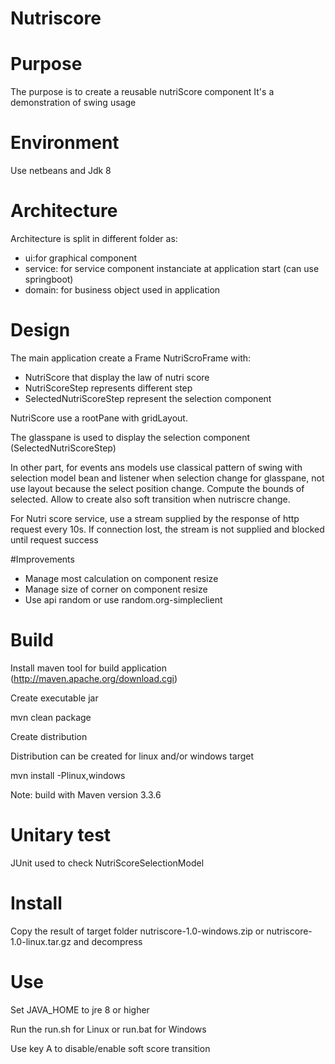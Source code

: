 # Nutriscore
# Purpose
The purpose is to create a reusable nutriScore component
It's a demonstration of swing usage
# Environment 
Use netbeans and Jdk 8
# Architecture
Architecture is split in different folder as:
* ui:for graphical component
* service: for service component instanciate at application start (can use springboot)
* domain: for business object used in application
# Design
The main application create a Frame NutriScroFrame with:
* NutriScore that display the law of nutri score
* NutriScoreStep represents different step
* SelectedNutriScoreStep represent the selection component

NutriScore use a rootPane with gridLayout.

The glasspane is used to display the selection component (SelectedNutriScoreStep)

In other part, for events ans models use classical pattern of swing with
selection model bean and listener when selection change
for glasspane, not use layout because the select position change. Compute the bounds
of selected. Allow to create also soft transition when nutriscre change.

For Nutri score service, use a stream supplied by the response of http request every 10s. If connection lost, the stream is not supplied and blocked until request success 

#Improvements
* Manage most calculation on component resize
* Manage size of corner  on component resize
* Use api random or use random.org-simpleclient


# Build
Install maven tool for build application (http://maven.apache.org/download.cgi)

Create executable jar

mvn clean package

Create distribution

Distribution can be created for linux and/or windows target

mvn install -Plinux,windows

Note: build with Maven version 3.3.6
# Unitary test
JUnit used to check NutriScoreSelectionModel
# Install
Copy the result of target folder nutriscore-1.0-windows.zip or nutriscore-1.0-linux.tar.gz and decompress

# Use
Set JAVA_HOME to jre 8 or higher

Run the run.sh for Linux or run.bat for Windows

Use key A to disable/enable soft score transition
